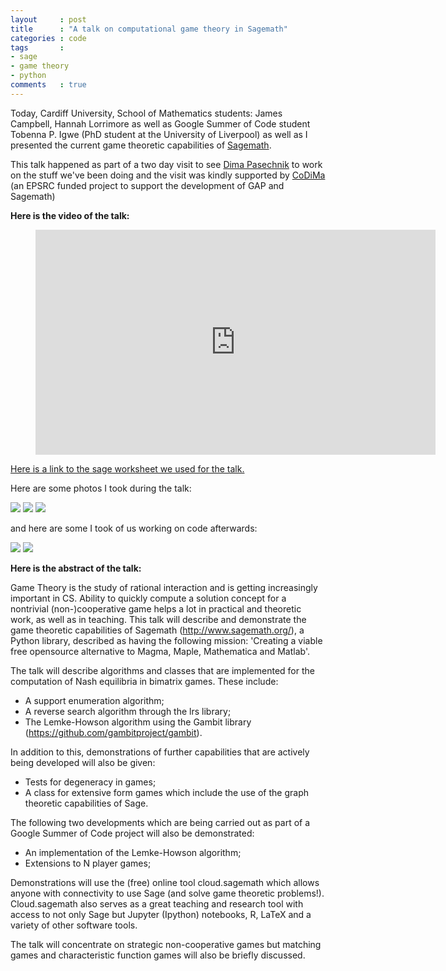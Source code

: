 ```yaml
---
layout     : post
title      : "A talk on computational game theory in Sagemath"
categories : code
tags       :
- sage
- game theory
- python
comments   : true
---
```


Today, Cardiff University, School of Mathematics students: James Campbell, Hannah
Lorrimore as well as Google Summer of Code student Tobenna P. Igwe (PhD student
at the University of Liverpool) as well as I presented the current game
theoretic capabilities of [Sagemath](http://www.sagemath.org/).

This talk happened as part of a two day visit to see [Dima
Pasechnik](http://www.cs.ox.ac.uk/people/dmitrii.pasechnik/) to work on the
stuff we've been doing and the visit was kindly supported by
[CoDiMa](http://www.codima.ac.uk/) (an
EPSRC funded project to support the development of GAP and Sagemath)

**Here is the video of the talk:**

<div class="video">
    <figure>
        <iframe width="640" height="360" src="https://www.youtube.com/embed/v4kKYr5I2io?rel=0" frameborder="0" allowfullscreen></iframe>
    </figure>
</div>

[Here is a link to the sage worksheet we used for the talk.](https://cloud.sagemath.com/projects/2a31f88b-4244-4bd1-8e3a-3169ff24daac/files/Talk-2015-07-27/talk.sagews)

Here are some photos I took during the talk:

![](https://lh3.googleusercontent.com/-0apjrcG0qEw/VbZsAWAPXtI/AAAAAAABlSo/ZYWuBQSwnL8/w747-h560-no/IMG_20150727_151428.jpg)
![](https://lh6.googleusercontent.com/Mdhv4ZH7H6Yww9H8P6hTJ5C8PTuTI55ysCjQUe-PTZ0=w747-h560-no)
![](https://lh3.googleusercontent.com/-p6qHJDfk-xc/VbZsAab_4yI/AAAAAAABlSo/aj65EG02mvo/w747-h560-no/IMG_20150727_152941.jpg)

and here are some I took of us working on code afterwards:

![](https://lh5.googleusercontent.com/-qBweJME_HBg/VbZsARW7D_I/AAAAAAABlTI/8GHa-SPNSxg/w747-h560-no/IMG_20150727_155756.jpg)
![](https://lh5.googleusercontent.com/-kZLhblBepTE/VbZsAYQk_CI/AAAAAAABlTA/2USGMza-jj8/w747-h560-no/IMG_20150727_175244.jpg)

**Here is the abstract of the talk:**

Game Theory is the study of rational interaction and is getting increasingly important in CS. Ability to quickly compute a solution concept for a nontrivial (non-)cooperative game helps a lot in practical and theoretic work, as well as in teaching.
This talk will describe
and demonstrate the game theoretic capabilities of Sagemath
(http://www.sagemath.org/), a Python library, described as having the following mission:
'Creating a viable free opensource alternative to Magma, Maple, Mathematica and
Matlab'.

The talk will describe algorithms and classes that are implemented for the
computation of Nash equilibria in bimatrix games. These include:

- A support enumeration algorithm;
- A reverse search algorithm through the lrs library;
- The Lemke-Howson algorithm using the Gambit library (https://github.com/gambitproject/gambit).

In addition to this, demonstrations of further capabilities that are actively being
developed will also be given:

- Tests for degeneracy in games;
- A class for extensive form games which include the use of the graph
  theoretic capabilities of Sage.

The following two developments which are being carried out as part of a
Google Summer of Code project will also be demonstrated:

- An implementation of the Lemke-Howson algorithm;
- Extensions to N player games;

Demonstrations will use the (free) online tool cloud.sagemath which allows anyone with
connectivity to use Sage (and solve game theoretic problems!). Cloud.sagemath
also serves as a great teaching and research tool with access to not only Sage but Jupyter
(Ipython) notebooks, R, LaTeX and a variety of other software tools.

The talk will concentrate on strategic non-cooperative games but matching games
and characteristic function games will also be briefly discussed.
